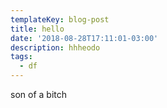 ```yaml
---
templateKey: blog-post
title: hello
date: '2018-08-28T17:11:01-03:00'
description: hhheodo
tags:
  - df
---
```

son of a bitch
